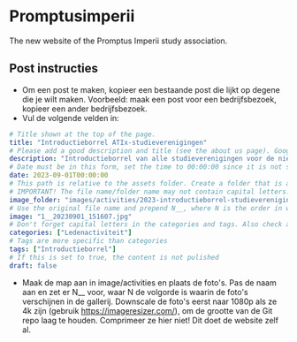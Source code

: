# Promptusimperii
The new website of the Promptus Imperii study association.


## Post instructies
- Om een post te maken, kopieer een bestaande post die lijkt op degene die je wilt maken. Voorbeeld: maak een post voor een bedrijfsbezoek, kopieer een ander bedrijfsbezoek.
- Vul de volgende velden in:
```yaml
# Title shown at the top of the page.
title: "Introductieborrel ATIx-studieverenigingen"
# Please add a good description and title (see the about us page). Google uses it to recommend the website
description: "Introductieborrel van alle studieverenigingen voor de nieuwe eerstejaarsstudenten van ATIx"
# Date must be in this form, set the time to 00:00:00 since it is not shown
date: 2023-09-01T00:00:00
# This path is relative to the assets folder. Create a folder that is assets/images/activities/file-name
# IMPORTANT! The file name/folder name may not contain capital letters!
image_folder: "images/activities/2023-introductieborrel-studieverenigingen"
# Use the original file name and prepend N__, where N is the order in which you want the image to show in the gallery. Make sure to downscale 4k images to 1080p to keep the size of the git repo manageable.
image: "1__20230901_151607.jpg"
# Don't forget capital letters in the categories and tags. Also check all categories and tags by loading the activities page and looking at the list.
categories: ["Ledenactiviteit"]
# Tags are more specific than categories
tags: ["Introductieborrel"]
# If this is set to true, the content is not pulished
draft: false
```
- Maak de map aan in image/activities en plaats de foto's. Pas de naam aan en zet er N__ voor, waar N de volgorde is waarin de foto's verschijnen in de gallerij. Downscale de foto's eerst naar 1080p als ze 4k zijn (gebruik https://imageresizer.com/), om de grootte van de Git repo laag te houden. Comprimeer ze hier niet! Dit doet de website zelf al.
